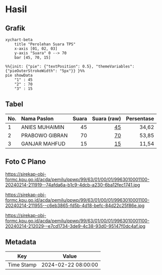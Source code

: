 # Hasil

## Grafik

```mermaid
xychart-beta
    title "Perolehan Suara TPS"
    x-axis [01, 02, 03]
    y-axis "Suara" 0 --> 70
    bar [45, 70, 15]
```

```mermaid
%%{init: {"pie": {"textPosition": 0.5}, "themeVariables": {"pieOuterStrokeWidth": "5px"}} }%%
pie showData
    "1" : 45
    "2" : 70
    "3" : 15
```

## Tabel

| No. | Nama Paslon    | Suara | Suara (raw) | Persentase |
|:--- |:-------------- | -----:| -----------:| ----------:|
| 1   | ANIES MUHAIMIN | 45    | [45][p-1]   | 34,62      |
| 2   | PRABOWO GIBRAN | 70    | [70][p-2]   | 53,85      |
| 3   | GANJAR MAHFUD  | 15    | [15][p-3]   | 11,54      |


[p-1]: https://github.com/gigit-pemilu/pemilu-2024-99-luar-negeri/blob/main/pilpres/hitung-suara/sub/99-luar-negeri/sub/63-kuching-malaysia/sub/01-kuching-malaysia/sub/0001-kuching-malaysia/sub/100-ksk-095/sub/paslon-1.txt
[p-2]: https://github.com/gigit-pemilu/pemilu-2024-99-luar-negeri/blob/main/pilpres/hitung-suara/sub/99-luar-negeri/sub/63-kuching-malaysia/sub/01-kuching-malaysia/sub/0001-kuching-malaysia/sub/100-ksk-095/sub/paslon-2.txt
[p-3]: https://github.com/gigit-pemilu/pemilu-2024-99-luar-negeri/blob/main/pilpres/hitung-suara/sub/99-luar-negeri/sub/63-kuching-malaysia/sub/01-kuching-malaysia/sub/0001-kuching-malaysia/sub/100-ksk-095/sub/paslon-3.txt

## Foto C Plano

https://sirekap-obj-formc.kpu.go.id/acda/pemilu/ppwp/99/63/01/00/01/9963010001100-20240214-211919--74afda6a-b1c9-4dcb-a230-6ba12fec1741.jpg

https://sirekap-obj-formc.kpu.go.id/acda/pemilu/ppwp/99/63/01/00/01/9963010001100-20240214-211955--c6eb3865-fd5b-4d18-befc-84d22c25f86e.jpg

https://sirekap-obj-formc.kpu.go.id/acda/pemilu/ppwp/99/63/01/00/01/9963010001100-20240214-212029--e7cd1734-3de9-4c38-93d0-95147f0dc4af.jpg


## Metadata

| Key        | Value               |
| ---------- | ------------------- |
| Time Stamp | 2024-02-22 08:00:00 |



